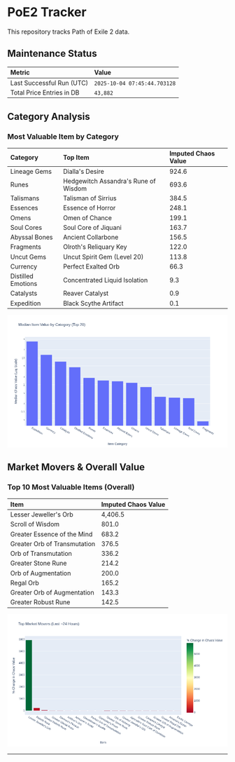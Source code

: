 # PoE2 Tracker

This repository tracks Path of Exile 2 data.

## Maintenance Status

<!-- START_MAINTENANCE -->
| Metric | Value |
|:---|:---|
| Last Successful Run (UTC) | `2025-10-04 07:45:44.703128` |
| Total Price Entries in DB | `43,882` |

<!-- END_MAINTENANCE -->

## Category Analysis

<!-- START_CATEGORY_ANALYSIS -->
### Most Valuable Item by Category
| Category | Top Item | Imputed Chaos Value |
| :--- | :--- | :--- |
| Lineage Gems | Dialla's Desire | 924.6 |
| Runes | Hedgewitch Assandra's Rune of Wisdom | 693.6 |
| Talismans | Talisman of Sirrius | 384.5 |
| Essences | Essence of Horror | 248.1 |
| Omens | Omen of Chance | 199.1 |
| Soul Cores | Soul Core of Jiquani | 163.7 |
| Abyssal Bones | Ancient Collarbone | 156.5 |
| Fragments | Olroth's Reliquary Key | 122.0 |
| Uncut Gems | Uncut Spirit Gem (Level 20) | 113.8 |
| Currency | Perfect Exalted Orb | 66.3 |
| Distilled Emotions | Concentrated Liquid Isolation | 9.3 |
| Catalysts | Reaver Catalyst | 0.9 |
| Expedition | Black Scythe Artifact | 0.1 |


![Category Analysis Chart](charts/category_analysis.png)
<!-- END_ANALYSIS -->

## Market Movers & Overall Value

<!-- START_ANALYSIS -->
### Top 10 Most Valuable Items (Overall)
| Item | Imputed Chaos Value |
| :--- | :--- |
| Lesser Jeweller's Orb | 4,406.5 |
| Scroll of Wisdom | 801.0 |
| Greater Essence of the Mind | 683.2 |
| Greater Orb of Transmutation | 376.5 |
| Orb of Transmutation | 336.2 |
| Greater Stone Rune | 214.2 |
| Orb of Augmentation | 200.0 |
| Regal Orb | 165.2 |
| Greater Orb of Augmentation | 143.3 |
| Greater Robust Rune | 142.5 |


![Market Movers Chart](charts/market_movers.png)
<!-- END_ANALYSIS -->

---
